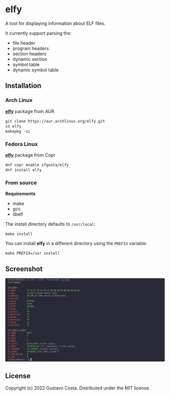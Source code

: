 # elfy

A tool for displaying information about ELF files.

It currently support parsing the:

+ file header
+ program headers
+ section headers
+ dynamic section
+ symbol table
+ dynamic symbol table

## Installation

### Arch Linux

[**elfy**](https://aur.archlinux.org/packages/elfy) package from AUR

```text
git clone https://aur.archlinux.org/elfy.git
cd elfy
makepkg -si
```

### Fedora Linux

[**elfy**](https://copr.fedorainfracloud.org/coprs/xfgusta/elfy/) package from Copr

```text
dnf copr enable xfgusta/elfy
dnf install elfy
```

### From source

**Requirements**

+ make
+ gcc
+ libelf

The install directory defaults to `/usr/local`:

```text
make install
```

You can install **elfy** in a different directory using the `PREFIX` variable:

```text
make PREFIX=/usr install
```

## Screenshot

![screenshot](screenshot.png)

## License

Copyright (c) 2022 Gustavo Costa. Distributed under the MIT license.
